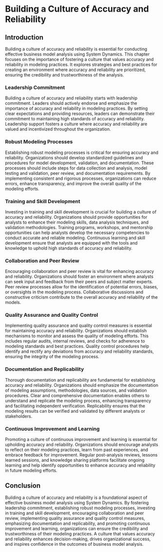 # Building a Culture of Accuracy and Reliability

## Introduction

Building a culture of accuracy and reliability is essential for conducting effective business model analysis using System Dynamics. This chapter focuses on the importance of fostering a culture that values accuracy and reliability in modeling practices. It explores strategies and best practices for creating an environment where accuracy and reliability are prioritized, ensuring the credibility and trustworthiness of the analysis.

### Leadership Commitment

Building a culture of accuracy and reliability starts with leadership commitment. Leaders should actively endorse and emphasize the importance of accuracy and reliability in modeling practices. By setting clear expectations and providing resources, leaders can demonstrate their commitment to maintaining high standards of accuracy and reliability. Leadership support fosters a culture where accuracy and reliability are valued and incentivized throughout the organization.

### Robust Modeling Processes

Establishing robust modeling processes is critical for ensuring accuracy and reliability. Organizations should develop standardized guidelines and procedures for model development, validation, and documentation. These processes should include steps for data collection and analysis, model testing and validation, peer review, and documentation requirements. By implementing consistent and rigorous processes, organizations can reduce errors, enhance transparency, and improve the overall quality of the modeling efforts.

### Training and Skill Development

Investing in training and skill development is crucial for building a culture of accuracy and reliability. Organizations should provide opportunities for analysts to enhance their modeling skills, data analysis techniques, and validation methodologies. Training programs, workshops, and mentorship opportunities can help analysts develop the necessary competencies to conduct accurate and reliable modeling. Continuous learning and skill development ensure that analysts are equipped with the tools and knowledge to uphold high standards of accuracy and reliability.

### Collaboration and Peer Review

Encouraging collaboration and peer review is vital for enhancing accuracy and reliability. Organizations should foster an environment where analysts can seek input and feedback from their peers and subject matter experts. Peer review processes allow for the identification of potential errors, biases, or oversights in the modeling process. Collaborative discussions and constructive criticism contribute to the overall accuracy and reliability of the models.

### Quality Assurance and Quality Control

Implementing quality assurance and quality control measures is essential for maintaining accuracy and reliability. Organizations should establish mechanisms to monitor and assess the quality of modeling efforts. This includes regular audits, internal reviews, and checks for adherence to modeling standards and best practices. Quality control procedures help identify and rectify any deviations from accuracy and reliability standards, ensuring the integrity of the modeling process.

### Documentation and Replicability

Thorough documentation and replicability are fundamental for establishing accuracy and reliability. Organizations should emphasize the documentation of modeling assumptions, methodologies, data sources, and validation procedures. Clear and comprehensive documentation enables others to understand and replicate the modeling process, enhancing transparency and facilitating independent verification. Replicability ensures that the modeling results can be verified and validated by different analysts or stakeholders.

### Continuous Improvement and Learning

Promoting a culture of continuous improvement and learning is essential for upholding accuracy and reliability. Organizations should encourage analysts to reflect on their modeling practices, learn from past experiences, and embrace feedback for improvement. Regular post-analysis reviews, lessons learned sessions, and knowledge sharing platforms facilitate ongoing learning and help identify opportunities to enhance accuracy and reliability in future modeling efforts.

## Conclusion

Building a culture of accuracy and reliability is a foundational aspect of effective business model analysis using System Dynamics. By fostering leadership commitment, establishing robust modeling processes, investing in training and skill development, encouraging collaboration and peer review, implementing quality assurance and quality control measures, emphasizing documentation and replicability, and promoting continuous improvement and learning, organizations can ensure the credibility and trustworthiness of their modeling practices. A culture that values accuracy and reliability enhances decision-making, drives organizational success, and inspires confidence in the outcomes of business model analysis. 
